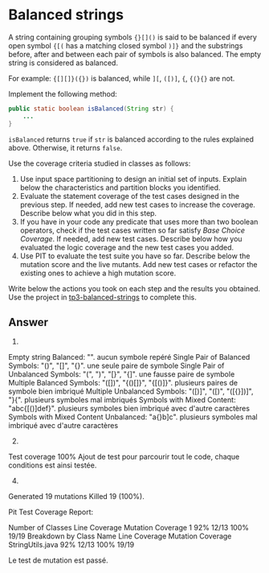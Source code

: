 # Balanced strings

A string containing grouping symbols `{}[]()` is said to be balanced if every open symbol `{[(` has a matching closed symbol `)]}` and the substrings before, after and between each pair of symbols is also balanced. The empty string is considered as balanced.

For example: `{[][]}({})` is balanced, while `][`, `([)]`, `{`, `{(}{}` are not.

Implement the following method:

```java
public static boolean isBalanced(String str) {
    ...
}
```

`isBalanced` returns `true` if `str` is balanced according to the rules explained above. Otherwise, it returns `false`.

Use the coverage criteria studied in classes as follows:

1. Use input space partitioning to design an initial set of inputs. Explain below the characteristics and partition blocks you identified.
2. Evaluate the statement coverage of the test cases designed in the previous step. If needed, add new test cases to increase the coverage. Describe below what you did in this step.
3. If you have in your code any predicate that uses more than two boolean operators, check if the test cases written so far satisfy *Base Choice Coverage*. If needed, add new test cases. Describe below how you evaluated the logic coverage and the new test cases you added.
4. Use PIT to evaluate the test suite you have so far. Describe below the mutation score and the live mutants. Add new test cases or refactor the existing ones to achieve a high mutation score.

Write below the actions you took on each step and the results you obtained.
Use the project in [tp3-balanced-strings](../code/tp3-balanced-strings) to complete this.

## Answer

1.
Empty string Balanced: "".
    aucun symbole repéré
Single Pair of Balanced Symbols: "()", "[]", "{}".
    une seule paire de symbole
Single Pair of Unbalanced Symbols: "(", ")", "[}", "{]".
    une fausse paire de symbole
Multiple Balanced Symbols: "([])", "{()[]}", "{[()]}".
    plusieurs paires de symbole bien imbriqué
Multiple Unbalanced Symbols: "([)]", "([)", "([{}])]", "}{".
    plusieurs symboles mal imbriqués
Symbols with Mixed Content: "abc{[()]def}".
    plusieurs symboles bien imbriqué avec d'autre caractères
Symbols with Mixed Content Unbalanced: "a{}b]c".
    plusieurs symboles mal imbriqué avec d'autre caractères

2.
Test coverage 100%
Ajout de test pour parcourir tout le code, chaque conditions est ainsi testée.

4.
Generated 19 mutations Killed 19 (100%).

Pit Test Coverage Report:


Number of Classes	Line Coverage	Mutation Coverage
1	92% 12/13	100% 19/19
Breakdown by Class
Name	Line Coverage	Mutation Coverage
StringUtils.java	92% 12/13	100% 19/19

Le test de mutation est passé.
